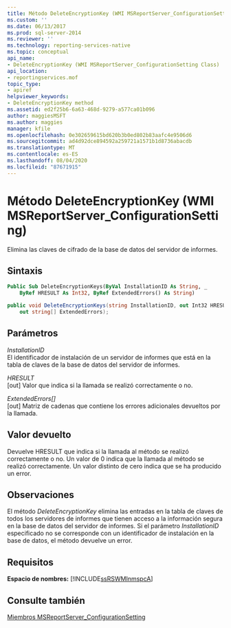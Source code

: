 ```yaml
---
title: Método DeleteEncryptionKey (WMI MSReportServer_ConfigurationSetting) | Microsoft Docs
ms.custom: ''
ms.date: 06/13/2017
ms.prod: sql-server-2014
ms.reviewer: ''
ms.technology: reporting-services-native
ms.topic: conceptual
api_name:
- DeleteEncryptionKey (WMI MSReportServer_ConfigurationSetting Class)
api_location:
- reportingservices.mof
topic_type:
- apiref
helpviewer_keywords:
- DeleteEncryptionKey method
ms.assetid: ed2f25b6-6a63-468d-9279-a577ca01b096
author: maggiesMSFT
ms.author: maggies
manager: kfile
ms.openlocfilehash: 0e302659615bd620b3b0ed802b83aafc4e9506d6
ms.sourcegitcommit: ad4d92dce894592a259721a1571b1d8736abacdb
ms.translationtype: MT
ms.contentlocale: es-ES
ms.lasthandoff: 08/04/2020
ms.locfileid: "87671915"
---
```

# <a name="deleteencryptionkey-method-wmi-msreportserver_configurationsetting"></a>Método DeleteEncryptionKey (WMI MSReportServer_ConfigurationSetting)
  Elimina las claves de cifrado de la base de datos del servidor de informes.  
  
## <a name="syntax"></a>Sintaxis  
  
```vb  
Public Sub DeleteEncryptionKeys(ByVal InstallationID As String, _  
    ByRef HRESULT As Int32, ByRef ExtendedErrors() As String)  
```  
  
```csharp  
public void DeleteEncryptionKeys(string InstallationID, out Int32 HRESULT,   
    out string[] ExtendedErrors);  
```  
  
## <a name="parameters"></a>Parámetros  
 *InstallationID*  
 El identificador de instalación de un servidor de informes que está en la tabla de claves de la base de datos del servidor de informes.  
  
 *HRESULT*  
 [out] Valor que indica si la llamada se realizó correctamente o no.  
  
 *ExtendedErrors[]*  
 [out] Matriz de cadenas que contiene los errores adicionales devueltos por la llamada.  
  
## <a name="return-value"></a>Valor devuelto  
 Devuelve HRESULT que indica si la llamada al método se realizó correctamente o no. Un valor de 0 indica que la llamada al método se realizó correctamente. Un valor distinto de cero indica que se ha producido un error.  
  
## <a name="remarks"></a>Observaciones  
 El método *DeleteEncryptionKey* elimina las entradas en la tabla de claves de todos los servidores de informes que tienen acceso a la información segura en la base de datos del servidor de informes. Si el parámetro *InstallationID* especificado no se corresponde con un identificador de instalación en la base de datos, el método devuelve un error.  
  
## <a name="requirements"></a>Requisitos  
 **Espacio de nombres:** [!INCLUDE[ssRSWMInmspcA](../../includes/ssrswminmspca-md.md)]  
  
## <a name="see-also"></a>Consulte también  
 [Miembros MSReportServer_ConfigurationSetting](msreportserver-configurationsetting-members.md)  
  
  
